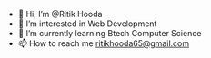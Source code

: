 - 👋 Hi, I’m @Ritik Hooda
- 👀 I’m interested in Web Development 
- 🌱 I’m currently learning Btech Computer Science
- 📫 How to reach me ritikhooda65@gmail.com

<!---
hoodaritik/hoodaritik is a ✨ special ✨ repository because its `README.md` (this file) appears on your GitHub profile.
You can click the Preview link to take a look at your changes.
--->
